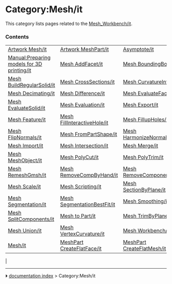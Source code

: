 # Category:Mesh/it
This category lists pages related to the [Mesh_Workbench/it](Mesh_Workbench/it.md).

### Contents

|     |     |     |
| --- | --- | --- |
| [Artwork Mesh/it](Artwork_Mesh/it.md) | [Artwork MeshPart/it](Artwork_MeshPart/it.md) | [Asymptote/it](Asymptote/it.md) |
| [Manual:Preparing models for 3D printing/it](Manual_Preparing_models_for_3D_printing/it.md) | [Mesh AddFacet/it](Mesh_AddFacet/it.md) | [Mesh BoundingBox/it](Mesh_BoundingBox/it.md) |
| [Mesh BuildRegularSolid/it](Mesh_BuildRegularSolid/it.md) | [Mesh CrossSections/it](Mesh_CrossSections/it.md) | [Mesh CurvatureInfo/it](Mesh_CurvatureInfo/it.md) |
| [Mesh Decimating/it](Mesh_Decimating/it.md) | [Mesh Difference/it](Mesh_Difference/it.md) | [Mesh EvaluateFacet/it](Mesh_EvaluateFacet/it.md) |
| [Mesh EvaluateSolid/it](Mesh_EvaluateSolid/it.md) | [Mesh Evaluation/it](Mesh_Evaluation/it.md) | [Mesh Export/it](Mesh_Export/it.md) |
| [Mesh Feature/it](Mesh_Feature/it.md) | [Mesh FillInteractiveHole/it](Mesh_FillInteractiveHole/it.md) | [Mesh FillupHoles/it](Mesh_FillupHoles/it.md) |
| [Mesh FlipNormals/it](Mesh_FlipNormals/it.md) | [Mesh FromPartShape/it](Mesh_FromPartShape/it.md) | [Mesh HarmonizeNormals/it](Mesh_HarmonizeNormals/it.md) |
| [Mesh Import/it](Mesh_Import/it.md) | [Mesh Intersection/it](Mesh_Intersection/it.md) | [Mesh Merge/it](Mesh_Merge/it.md) |
| [Mesh MeshObject/it](Mesh_MeshObject/it.md) | [Mesh PolyCut/it](Mesh_PolyCut/it.md) | [Mesh PolyTrim/it](Mesh_PolyTrim/it.md) |
| [Mesh RemeshGmsh/it](Mesh_RemeshGmsh/it.md) | [Mesh RemoveCompByHand/it](Mesh_RemoveCompByHand/it.md) | [Mesh RemoveComponents/it](Mesh_RemoveComponents/it.md) |
| [Mesh Scale/it](Mesh_Scale/it.md) | [Mesh Scripting/it](Mesh_Scripting/it.md) | [Mesh SectionByPlane/it](Mesh_SectionByPlane/it.md) |
| [Mesh Segmentation/it](Mesh_Segmentation/it.md) | [Mesh SegmentationBestFit/it](Mesh_SegmentationBestFit/it.md) | [Mesh Smoothing/it](Mesh_Smoothing/it.md) |
| [Mesh SplitComponents/it](Mesh_SplitComponents/it.md) | [Mesh to Part/it](Mesh_to_Part/it.md) | [Mesh TrimByPlane/it](Mesh_TrimByPlane/it.md) |
| [Mesh Union/it](Mesh_Union/it.md) | [Mesh VertexCurvature/it](Mesh_VertexCurvature/it.md) | [Mesh Workbench/it](Mesh_Workbench/it.md) |
| [Mesh/it](Mesh/it.md) | [MeshPart CreateFlatFace/it](MeshPart_CreateFlatFace/it.md) | [MeshPart CreateFlatMesh/it](MeshPart_CreateFlatMesh/it.md) |
|



---
⏵ [documentation index](../README.md) > Category:Mesh/it
